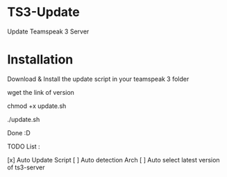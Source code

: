 # TS3-Update
Update Teamspeak 3 Server

# Installation
Download & Install the update script in your teamspeak 3 folder

wget the link of version

chmod +x update.sh

./update.sh

Done :D

TODO List :

[x] Auto Update Script
[ ] Auto detection Arch
[ ] Auto select latest version of ts3-server